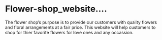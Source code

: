 # Flower-shop_website....
The flower shop’s purpose is to provide our customers with quality flowers and floral arrangements at a fair price.
This website will help customers to shop for thier favorite flowers for love ones and any occassion.
